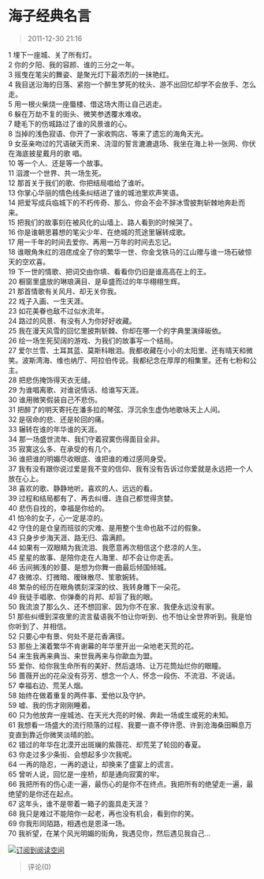 # 海子经典名言
> 2011-12-30 21:16


1 埋下一座城、关了所有灯。  
2 你的夕阳、我的容颜、谁的三分之一年。  
3 摇曳在笔尖的舞姿、是聚光灯下最浓烈的一抹艳红。  
4 我目送沿海的日落、紧抱一个醉生梦死的枕头、游不出回忆却学不会放手、怎么走。  
5 用一根火柴烧一座蜃楼、借这场大雨让自己逃走。  
6 躲在万劫不复的街头、微笑参透覆水难收。  
7 睫毛下的伤城路过了谁的风景谁的心。  
8 当掉的浅色寂语、你开了一家收购店、等来了遗忘的海角天光。  
9 女巫亲吻过的咒语破天而来、浇湿的誓言漉漉退场、我坐在海上补一张网、你伏在海底披星戴月的歌 唱。  
10 等一个人、还是等一个故事。  
11 泅渡一个世界、共一场生死。  
12 那首关于我们的歌、你把结局唱给了谁听。  
13 你掌心华丽的情色线条纠结进了谁的城池里欢声笑语。  
14 把爱写成兵临城下的不朽传奇、那么、你会不会不辞冰雪披荆斩棘地奔赴而来。  
15 把我们的故事刻在被风化的山墙上、路人看到的时候哭了。  
16 你是谁朝思暮想的笔尖少年、在绝城的荒途里辗转成歌。  
17 用一千年的时间去爱你、再用一万年的时间去忘记。  
18 谁眼角朱红的泪痣成全了你的繁华一世、你金戈铁马的江山赠与谁一场石破惊天的空欢喜。  
19 下一世的情歌、把词交由你填、看看你仍旧是谁高高在上的王。  
20 橱窗里盛放的琳琅满目、是阜盛而过的年华栩栩生辉。  
21 那首情歌有关风月、却无关你我。  
22 戏子入画、一生天涯。  
23 如花美眷也敌不过似水流年。  
24 路过的风景、有没有人为你好好收藏。  
25 我在漫天风雪的回忆里披荆斩棘、你却在哪一个的字典里演绎皈依。  
26 绘一场生死契阔的游戏、为我们的故事写一个结局。  
27 爱尔兰雪、土耳其蓝、莫斯科眼泪。我都收藏在小小的太阳里、还有晴天和微笑。波斯湾海、维也纳厅、阿拉伯传说。我都纪念在厚厚的相集里。还有七粉和公主。  
28 把悲伤掩饰得天衣无缝。  
29 为谁唱离歌、对谁说情话、给谁写天涯。  
30 谁用微笑假装自己不悲伤。  
31 把醉了的明天寄托在潘多拉的琴弦、浮沉余生虚伪地歌咏天上人间。  
32 是宿命的悲、还是轮回的痛。  
33 辗转在谁的年华谁的天涯。  
34 那一场盛世流年、我们守着寂寞伤得面目全非。  
35 寂寞这么多、在承受的有几个。  
36 谁把谁的明媚尽收眼底、谁把谁的难过感同身受。  
37 我有没有跟你说过爱是我不变的信仰、我有没有告诉过你爱就是永远把一个人放在心上。  
38 喜欢的歌、静静地听。喜欢的人、远远的看。  
39 过程和结局都有了、再去纠缠、连自己都觉得贪婪。  
40 悲伤自找的，幸福是你给的。  
41 怕冷的女子，心一定是凉的。  
42 守住的是仓皇而班驳的灾难、是用整个生命也敌不过的假象。  
43 只身步步海天涯、路无归、霜满颜。  
44 如果有一双眼睛为我流泪、我愿意再次相信这个悲凉的人生。  
45 星星的故事、是陪你走在人海里、却不会让你走丢。  
46 舌间搁浅的妙蔓、是想为你舞一曲最后倾国倾城。  
47 夜微凉、灯微暗、暧昧散尽、笙歌婉转。  
48 繁杂的经历在眼角镌刻深深的纹、我转身雕下一朵花。  
49 我徒手唱歌、你弹奏的肖邦、却盲了我的眼。  
50 我流浪了那么久、还不想回家、因为你不在家、我便永远没有家。  
51 那些纠缠到深夜里的流言蜚语我不怕让你听到、也不怕让全世界听到。我是怕你听到了、并相信。  
52 只要心中有景、何处不是花香满径。  
53 那些上演着繁华不肯谢幕的年华里开出一朵地老天荒的花。  
54 来生我再来典当、来世我再来与你歃血为盟。    
55 爱你、给你我生命所有的美好、然后退场、让万花筒灿烂你的眼瞳。  
56 蔷薇开出的花朵没有芬芳、想念一个人、怀念一段伤、不流泪、不说话。  
57 幸福右边、荒芜人烟。  
58 始终在做着重复的两件事、爱他以及守护。  
59 嘘、我的伤才刚刚睡着。  
60 只为他放弃一座城池、在天光大亮的时候、奔赴一场或生或死的未知。  
61 我想看一场盛大的流行陨落的过程、我要一直不停许愿、许到沧海桑田瞬息万变直到靠近你微笑淡晴的脸。  
62 错过的年华在北漠开出斑斓的紫薇花、却荒芜了轮回的春夏。  
63 你走过多少条街、会想起多少次我呢。  
64 一再的隐忍，一再的退让，却换来了盛宴上的谎言。  
65 曾听人说，回忆是一座桥，却是通向寂寞的牢。  
66 我把所有的伤心走一遍，最伤心的是你不在终点。我把所有的绝望走一遍，最绝望的是你还在起点。  
67 这年头，谁不是带着一箱子的面具走天涯？  
68 我只是难过不能陪你一起老，再也没有机会，看到你的笑。  
69 你我形同陌路，相遇也是恩泽一场。  
70 我祈望，在某个风光明媚的街角，我遇见你，然后遇见我自己...  
  
  
[![](https://pan.4a1801.life/d/Onedrive-4A1801/%E4%B8%AA%E4%BA%BA%E5%BB%BA%E7%AB%99/public/Qzone_wyf/Blogs/images/B63ED30C.gif)订阅到阅读空间](https://pan.4a1801.life/d/Onedrive-4A1801/%E4%B8%AA%E4%BA%BA%E5%BB%BA%E7%AB%99/public/Qzone_wyf/Blogs/images/B63ED30C.gif)
> 评论(0)

